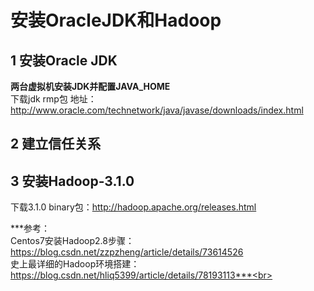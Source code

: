# 安装OracleJDK和Hadoop
## 1 安装Oracle JDK
**两台虚拟机安装JDK并配置JAVA_HOME**<br>
下载jdk rmp包 地址：http://www.oracle.com/technetwork/java/javase/downloads/index.html
## 2 建立信任关系
## 3 安装Hadoop-3.1.0
下载3.1.0 binary包：http://hadoop.apache.org/releases.html

***参考：<br>
Centos7安装Hadoop2.8步骤：https://blog.csdn.net/zzpzheng/article/details/73614526<br>
 史上最详细的Hadoop环境搭建：https://blog.csdn.net/hliq5399/article/details/78193113***<br>
